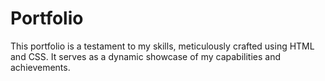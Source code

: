 # Portfolio
This portfolio is a testament to my skills, meticulously crafted using HTML and CSS. It serves as a dynamic showcase of my capabilities and achievements.

